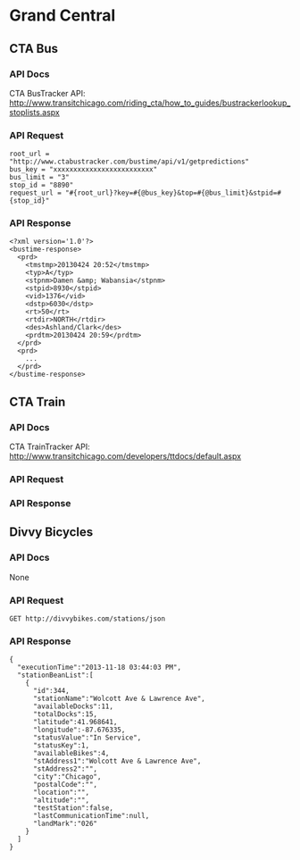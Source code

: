 # Grand Central

## CTA Bus

### API Docs

CTA BusTracker API: http://www.transitchicago.com/riding_cta/how_to_guides/bustrackerlookup_stoplists.aspx 

### API Request

```
root_url = "http://www.ctabustracker.com/bustime/api/v1/getpredictions"
bus_key = "xxxxxxxxxxxxxxxxxxxxxxxxx"
bus_limit = "3"
stop_id = "8890"
request_url = "#{root_url}?key=#{@bus_key}&top=#{@bus_limit}&stpid=#{stop_id}"
```

### API Response

```
<?xml version='1.0'?>
<bustime-response>  
  <prd>
    <tmstmp>20130424 20:52</tmstmp>
    <typ>A</typ>
    <stpnm>Damen &amp; Wabansia</stpnm>
    <stpid>8930</stpid>
    <vid>1376</vid>   
    <dstp>6030</dstp>
    <rt>50</rt>
    <rtdir>NORTH</rtdir>
    <des>Ashland/Clark</des>
    <prdtm>20130424 20:59</prdtm> 
  </prd>
  <prd>
    ...
  </prd>
</bustime-response>
```

## CTA Train

### API Docs

CTA TrainTracker API: http://www.transitchicago.com/developers/ttdocs/default.aspx

### API Request

### API Response

## Divvy Bicycles

### API Docs

None

### API Request

```
GET http://divvybikes.com/stations/json
```

### API Response

```
{
  "executionTime":"2013-11-18 03:44:03 PM",
  "stationBeanList":[
    {
      "id":344,
      "stationName":"Wolcott Ave & Lawrence Ave",
      "availableDocks":11,
      "totalDocks":15,
      "latitude":41.968641,
      "longitude":-87.676335,
      "statusValue":"In Service",
      "statusKey":1,
      "availableBikes":4,
      "stAddress1":"Wolcott Ave & Lawrence Ave",
      "stAddress2":"",
      "city":"Chicago",
      "postalCode":"",
      "location":"",
      "altitude":"",
      "testStation":false,
      "lastCommunicationTime":null,
      "landMark":"026"
    }
  ]
}
```